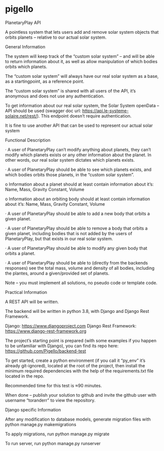 # pigello

PlanetaryPlay API

A pointless system that lets users add and remove solar system objects that orbits planets – relative to our actual solar system.

General Information

The system will keep track of the “custom solar system” – and will be able to return information about it, as well as allow manipulation of which bodies orbits which planets.

The “custom solar system” will always have our real solar system as a base, as a startingpoint, as a reference point.

The “custom solar system” is shared with all users of the API, it’s anonymous and does not use any authentication.

To get information about our real solar system, the Solar System openData – API should be used (swagger doc url: https://api.le-systeme-solaire.net/rest/). This endpoint doesn’t require authentication.

It is fine to use another API that can be used to represent our actual solar system

Functional Description

· A user of PlanetaryPlay can’t modify anything about planets, they can’t modify which planets exists or any other information about the planet. In other words, our real solar system dictates which planets exists.

· A user of PlanetaryPlay should be able to see which planets exists, and which bodies orbits those planets, in the “custom solar system”.

o Information about a planet should at least contain information about it’s: Name, Mass, Gravity Constant, Volume

o Information about an orbiting body should at least contain information about it’s: Name, Mass, Gravity Constant, Volume

· A user of PlanetaryPlay should be able to add a new body that orbits a given planet.

· A user of PlanetaryPlay should be able to remove a body that orbits a given planet, including bodies that is not added by the users of PlanetaryPlay, but that exists in our real solar system.

· A user of PlanetaryPlay should be able to modify any given body that orbits a planet.

· A user of PlanetaryPlay should be able to (directly from the backends responses) see the total mass, volume and density of all bodies, including the plantes, around a given/provided set of planets.

Note – you must implement all solutions, no pseudo code or template code.

Practical Information

A REST API will be written.

The backend will be written in python 3.8, with Django and Django Rest Framework.

Django: https://www.djangoproject.com Django Rest Framework: https://www.django-rest-framework.org

The project’s starting point is prepared (with some examples if you happen to be unfamiliar with Django), you can find its repo here: https://github.com/Pigello/backend-test

To get started, create a python environment (if you call it “py_env” it’s already git-ignored), located at the root of the project, then install the minimum required dependencies with the help of the requirements.txt file located in the repo.

Recommended time for this test is ≈90 minutes.

When done – publish your solution to github and invite the github user with username “toranderr” to view the repository.

Django specific Information

After any modification to database models, generate migration files with python manage.py makemigrations

To apply migrations, run python manage.py migrate

To run server, run python manage.py runserver
